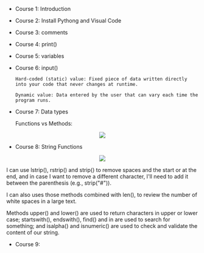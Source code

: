 - Course 1: Introduction

- Course 2: Install Pythong and Visual Code

- Course 3: comments

- Course 4: print()

- Course 5: variables

- Course 6: input()

      Hard-coded (static) value: Fixed piece of data written directly into your code that never changes at runtime.

      Dynamic value: Data entered by the user that can vary each time the program runs.

- Course 7: Data types

  Functions vs Methods:

<p align="center">
  <img src="https://github.com/user-attachments/assets/eae7e89d-c51f-45fd-9fa8-877fababab8a" />
</p>

- Course 8: String Functions

<p align="center">
  <img src="https://github.com/user-attachments/assets/4be9687e-bb27-44e1-b81f-c1b3451f89ab" />
</p>

I can use lstrip(), rstrip() and strip() to remove spaces and the start or at the end, and in case I want to remove a different character, I'll need to add it between the parenthesis (e.g., strip("#")).

I can also uses those methods combined with len(), to review the number of white spaces in a large text.

Methods upper() and lower() are used to return characters in upper or lower case; startswith(), endswith(), find() and in are used to search for something; and isalpha() and isnumeric() are used to check and validate the content of our string.

- Course 9:























